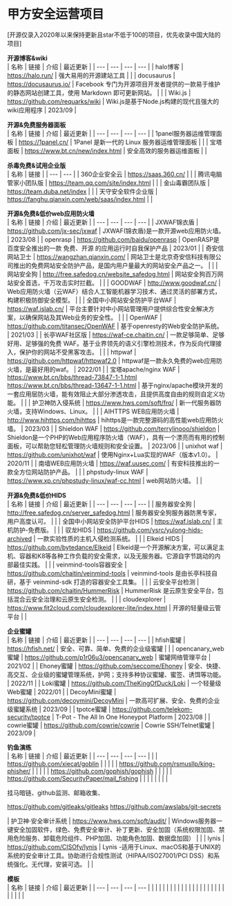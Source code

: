 # 甲方安全运营项目
[开源仅录入2020年以来保持更新且star不低于100的项目，优先收录中国大陆的项目]

**开源博客&wiki**<br />
| 名称 | 链接 | 介绍 | 最近更新 |
| --- | --- | --- | --- |
| halo博客 | https://halo.run/ | 强大易用的开源建站工具 |   |
| docusaurus | https://docusaurus.io/ | Facebook 专门为开源项目开发者提供的一款易于维护的静态网站创建工具，使用 Markdown 即可更新网站。 |   |
| Wiki.js | https://github.com/requarks/wiki | Wiki.js是基于Node.js构建的现代且强大的wiki应用程序 | 2023/09  |

**开源&免费服务器面板**<br />
| 名称 | 链接 | 介绍 | 最近更新 |
| --- | --- | --- | --- |
| 1panel服务器运维管理面板 | https://1panel.cn/ | 1Panel 是新一代的 Linux 服务器运维管理面板 |   |
| 宝塔面板 | https://www.bt.cn/new/index.html | 安全高效的服务器运维面板 |   |

**杀毒免费&试用企业版**<br />
| 名称 | 链接 |
| --- | --- |
| 360企业安全云 | https://saas.360.cn/ |  |
| 腾讯电脑管家小团队版 | https://team.qq.com/site/index.html |  |
| 金山毒霸团队版 | https://team.duba.net/index |  |
| 天守安全软件企业版 | https://fanghu.qianxin.com/web/saas/index.html |  |

**开源&免费&低价web应用防火墙**<br />
| 名称 | 链接 | 介绍 | 最近更新 |
| --- | --- | --- | --- |
| JXWAF锦衣盾 | https://github.com/jx-sec/jxwaf | JXWAF(锦衣盾)是一款开源web应用防火墙。 | 2023/08  |
| openrasp | https://github.com/baidu/openrasp | OpenRASP是百度安全推出的一款 免费、开源 的应用运行时自我保护产品 | 2023/01 |
| 奇安信网站卫士 | https://wangzhan.qianxin.com/ | 网站卫士是北京奇安信科技有限公司推出的免费网站安全防护产品，是国内用户量最大的网站安全产品之一。 |   |
| 网站安全狗 | http://free.safedog.cn/website_safedog.html | 网站安全狗百万网站安全首选，千万攻击实时拦截。 |   |
| GOODWAF | http://www.goodwaf.cn/ | Web应用防火墙（云WAF）结合人工智能机器学习技术、通过灵活的部署方式，构建积极防御安全模型。 |   |
| 全国中小网站安全防护平台WAF | https://waf.islab.cn/ | 平台主要针对中小网站管理用户提供综合性安全解决方案，以确保网站及其Web业务的安全性。 |   |
| OpenWAF | https://github.com/titansec/OpenWAF | 基于openresty的Web安全防护系统。 |  2021/03 |
| 长亭WAF社区版 | https://waf-ce.chaitin.cn/ | 一款足够简单、足够好用、足够强的免费 WAF。基于业界领先的语义引擎检测技术，作为反向代理接入，保护你的网站不受黑客攻击。 |   |
| httpwaf | https://github.com/httpwaf/httpwaf2.0 | httpwaf是一款永久免费的web应用防火墙，是最好用的waf。 | 2022/01  |
| 宝塔apache/nginx WAF | https://www.bt.cn/bbs/thread-73847-1-1.html<br />https://www.bt.cn/bbs/thread-13647-1-1.html | 基于nginx/apache模块开发的一套应用层防火墙，能有效阻止大部分渗透攻击，且提供高度自由的规则自定义功能。 |   |
| 护卫神防入侵系统 | https://www.hws.com/soft/frq/ | 新一代服务器防火墙，支持Windows、Linux。 |   |
| AIHTTPS WEB应用防火墙 | http://www.hihttps.com/hihttps | hihttps是一款完整源码的高性能web应用防火墙。 | 2023/03  |
| Shieldon WAF | https://github.com/terrylinooo/shieldon | Shieldon是一个PHP的Web应用程序防火墙（WAF），具有一个漂亮而有用的控制面板，可以帮助您轻松管理防火墙规则和安全设置。 |  2023/06 |
| unixhot waf | https://github.com/unixhot/waf | 使用Nginx+Lua实现的WAF（版本v1.0）。 | 2020/11  |
| 南墙WEB应用防火墙 | https://waf.uusec.com/ | 有安科技推出的一款全方位网站防护产品。 |   |
| phpstudy-linux WAF | https://www.xp.cn/phpstudy-linux/waf-cc.html | web网站防火墙。 |   |

**开源&免费&低价HIDS**<br />
| 名称 | 链接 | 介绍 | 最近更新 |
| --- | --- | --- | --- |
| 服务器安全狗 | http://free.safedog.cn/server_safedog.html |  服务器安全狗服务器防黑专家，用户高度认可。 |   |
| 全国中小网站安全防护平台HIDS | https://waf.islab.cn/ | 主机防护-免费版。 |   |
| 驭龙HIDS | https://github.com/ysrc/yulong-hids-archived | 一款实验性质的主机入侵检测系统。 |   |
| Elkeid HIDS | https://github.com/bytedance/Elkeid | Elkeid是一个开源解决方案，可以满足主机、容器和K8等各种工作负载的安全需求，以及无服务器。它源自字节跳动的内部最佳实践。 |   |
| veinmind-tools容器安全 | https://github.com/chaitin/veinmind-tools | veinmind-tools 是由长亭科技自研，基于 veinmind-sdk 打造的容器安全工具集。 |   |
| 云安全平台检测 | https://github.com/chaitin/HummerRisk | HummerRisk 是云原生安全平台，包括混合云安全治理和云原生安全检测。 |   |
| cloudexplorer | https://www.fit2cloud.com/cloudexplorer-lite/index.html | 开源的轻量级云管平台 |   |

**企业蜜罐**<br />
| 名称 | 链接 | 介绍 | 最近更新 |
| --- | --- | --- | --- |
| hfish蜜罐 | https://hfish.net/ | 安全、可靠、简单、免费的企业级蜜罐 |   |
| opencanary_web蜜罐 | https://github.com/p1r06u3/opencanary_web | 蜜罐网络管理平台 |  2021/02 |
| Ehoney蜜罐 | https://github.com/seccome/Ehoney | 安全、快捷、高交互、企业级的蜜罐管理系统，护网；支持多种协议蜜罐、蜜签、诱饵等功能。 | 2022/11  |
| Loki蜜罐 | https://github.com/TheKingOfDuck/Loki | 一个轻量级Web蜜罐 |  2022/01 |
| DecoyMini蜜罐 | https://github.com/decoymini/DecoyMini | 一款高可扩展、安全、免费的企业级蜜罐系统 |  2023/09 |
| tpotce蜜罐 | https://github.com/telekom-security/tpotce | T-Pot - The All In One Honeypot Platform | 2023/08  |
| cowrie蜜罐 | https://github.com/cowrie/cowrie | Cowrie SSH/Telnet蜜罐 | 2023/09  |

**钓鱼演练**<br />
| 名称 | 链接 | 介绍 | 最近更新 |
| --- | --- | --- | --- |
|  | https://github.com/xiecat/goblin |  |   |
|  | https://github.com/rsmusllp/king-phisher/ |  |   |
|  | https://github.com/gophish/gophish |  |   |
|  | https://github.com/SecurityPaper/mail_fishing |  |   |
|  |  |  |   |

挂马暗链、github监测、邮箱收集、

https://github.com/gitleaks/gitleaks
https://github.com/awslabs/git-secrets


| 护卫神·安全审计系统 | https://www.hws.com/soft/audit/ | Windows服务器一键安全加固软件，绿色、免费安全审计、补丁更新、安全加固（系统权限加固、禁用危险服务、卸载危险组件、PHP加固、功能角色加固、数据盘加固） |   |
| lynis | https://github.com/CISOfy/lynis | Lynis -适用于Linux、macOS和基于UNIX的系统的安全审计工具。协助进行合规性测试（HIPAA/ISO27001/PCI DSS）和系统强化。无代理，安装可选。 |   |

**模板**<br />
| 名称 | 链接 | 介绍 | 最近更新 |
| --- | --- | --- | --- |
|  |  |  |   |
|  |  |  |   |
|  |  |  |   |
|  |  |  |   |
|  |  |  |   |
